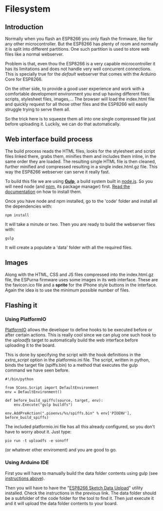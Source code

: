 # Filesystem

## Introduction

Normally when you flash an ESP8266 you only flash the firmware, like for any other microcontroller. But the ESP8266 has plenty of room and normally it is split into different partitions. One such partition is used to store web files like a normal webserver.

Problem is that, even thou the ESP8266 is a very capable microcontroller it has its limitations and does not handle very well concurrent connections. This is specially true for the *default* webserver that comes with the Arduino Core for ESP8266.

On the other side, to provide a good user experience and work with a comfortable development environment you end up having different files: scripts, stylesheet files, images,... The browser will load the index.html file and quickly request for all those other files and the ESP8266 will easily struggle trying to serve them all.

So the trick here is to squeeze them all into one single compressed file just before uploading it. Luckily, we can do that automatically.

## Web interface build process

The build process reads the HTML files, looks for the stylesheet and script files linked there, grabs them, minifies them and includes them inline, in the same order they are loaded. The resulting single HTML file is then cleaned, further minified and compressed resulting in a single index.html.gz file. This way the ESP8266 webserver can serve it really fast.

To build this file we are using **[Gulp][1]**, a build system built in [node.js][2]. So you will need node (and [npm][3], its package manager) first. [Read the documentation][4] on how to install them.

Once you have node and npm installed, go to the 'code' folder and install all the dependencies with:

```
npm install
```

It will take a minute or two. Then you are ready to build the webserver files with:

```
gulp
```

It will create a populate a 'data' folder with all the required files.

## Images

Along with the HTML, CSS and JS files compressed into the index.html.gz file, the ESPurna firmware uses some images in its web interface. These are the favicon.ico file and a **sprite** for the iPhone style buttons in the interface. Again the idea is to use the minimum possible number of files.

## Flashing it

### Using PlatformIO

[PlatformIO][5] allows the developer to define hooks to be executed before or after certain actions. This is really cool since we can plug one such hook to the *uploadfs* target to automatically build the web interface before uploading it to the board.

This is done by specifying the script with the hook definitions in the *extra_script* option in the platformio.ini file. The script, written in python, binds the target file (spiffs.bin) to a method that executes the gulp command we have seen before.

```
#!/bin/python

from SCons.Script import DefaultEnvironment
env = DefaultEnvironment()

def before_build_spiffs(source, target, env):
    env.Execute("gulp buildfs")

env.AddPreAction(".pioenvs/%s/spiffs.bin" % env['PIOENV'], before_build_spiffs)
```

The included platformio.ini file has all this already configured, so you don't have to worry about it. Just type:

```
pio run -t uploadfs -e sonoff
```

(or whatever other enviroment) and you are good to go.

### Using Arduino IDE

First you will have to manually build the data folder contents using gulp (see [instructions above](#web-interface-build-process)).

Then you will have to have the "[ESP8266 Sketch Data Upload][6]" utility installed. Check the instructions in the previous link. The data folder should be a subfolder of the code folder for the tool to find it. Then just execute it and it will upload the data folder contents to your board.


[1]: http://gulpjs.com/
[2]: https://nodejs.org/en/
[3]: https://www.npmjs.com/
[4]: https://docs.npmjs.com/getting-started/installing-node
[5]: http://www.platformio.org
[6]: https://github.com/esp8266/Arduino/blob/master/doc/filesystem.md#uploading-files-to-file-system

